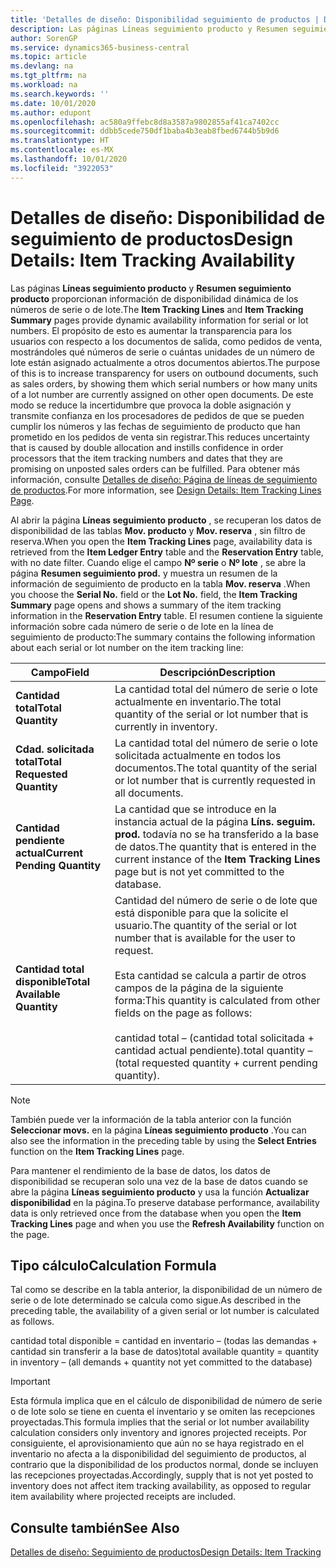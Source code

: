 ```yaml
---
title: 'Detalles de diseño: Disponibilidad seguimiento de productos | Documentos de Microsoft'
description: Las páginas Líneas seguimiento producto y Resumen seguimiento producto proporcionan información de disponibilidad dinámica de los números de serie o de lote. El propósito de esto es aumentar la transparencia para los usuarios con respecto a los documentos de salida, como pedidos de venta, mostrándoles qué números de serie o cuántas unidades de un número de lote están asignado actualmente a otros documentos abiertos.
author: SorenGP
ms.service: dynamics365-business-central
ms.topic: article
ms.devlang: na
ms.tgt_pltfrm: na
ms.workload: na
ms.search.keywords: ''
ms.date: 10/01/2020
ms.author: edupont
ms.openlocfilehash: ac580a9ffebc8d8a3587a9802855af41ca7402cc
ms.sourcegitcommit: ddbb5cede750df1baba4b3eab8fbed6744b5b9d6
ms.translationtype: HT
ms.contentlocale: es-MX
ms.lasthandoff: 10/01/2020
ms.locfileid: "3922053"
---
```

# <a name="design-details-item-tracking-availability"></a><span data-ttu-id="45340-104">Detalles de diseño: Disponibilidad de seguimiento de productos</span><span class="sxs-lookup"><span data-stu-id="45340-104">Design Details: Item Tracking Availability</span></span>
<span data-ttu-id="45340-105">Las páginas **Líneas seguimiento producto** y **Resumen seguimiento producto** proporcionan información de disponibilidad dinámica de los números de serie o de lote.</span><span class="sxs-lookup"><span data-stu-id="45340-105">The **Item Tracking Lines** and **Item Tracking Summary** pages provide dynamic availability information for serial or lot numbers.</span></span> <span data-ttu-id="45340-106">El propósito de esto es aumentar la transparencia para los usuarios con respecto a los documentos de salida, como pedidos de venta, mostrándoles qué números de serie o cuántas unidades de un número de lote están asignado actualmente a otros documentos abiertos.</span><span class="sxs-lookup"><span data-stu-id="45340-106">The purpose of this is to increase transparency for users on outbound documents, such as sales orders, by showing them which serial numbers or how many units of a lot number are currently assigned on other open documents.</span></span> <span data-ttu-id="45340-107">De este modo se reduce la incertidumbre que provoca la doble asignación y transmite confianza en los procesadores de pedidos de que se pueden cumplir los números y las fechas de seguimiento de producto que han prometido en los pedidos de venta sin registrar.</span><span class="sxs-lookup"><span data-stu-id="45340-107">This reduces uncertainty that is caused by double allocation and instills confidence in order processors that the item tracking numbers and dates that they are promising on unposted sales orders can be fulfilled.</span></span> <span data-ttu-id="45340-108">Para obtener más información, consulte [Detalles de diseño: Página de líneas de seguimiento de productos](design-details-item-tracking-lines-window.md).</span><span class="sxs-lookup"><span data-stu-id="45340-108">For more information, see [Design Details: Item Tracking Lines Page](design-details-item-tracking-lines-window.md).</span></span>  

 <span data-ttu-id="45340-109">Al abrir la página **Líneas seguimiento producto** , se recuperan los datos de disponibilidad de las tablas **Mov. producto** y **Mov. reserva** , sin filtro de reserva.</span><span class="sxs-lookup"><span data-stu-id="45340-109">When you open the **Item Tracking Lines** page, availability data is retrieved from the **Item Ledger Entry** table and the **Reservation Entry** table, with no date filter.</span></span> <span data-ttu-id="45340-110">Cuando elige el campo **Nº serie** o **Nº lote** , se abre la página **Resumen seguimiento prod.** y muestra un resumen de la información de seguimiento de producto en la tabla **Mov. reserva** .</span><span class="sxs-lookup"><span data-stu-id="45340-110">When you choose the **Serial No.** field or the **Lot No.** field, the **Item Tracking Summary** page opens and shows a summary of the item tracking information in the **Reservation Entry** table.</span></span> <span data-ttu-id="45340-111">El resumen contiene la siguiente información sobre cada número de serie o de lote en la línea de seguimiento de producto:</span><span class="sxs-lookup"><span data-stu-id="45340-111">The summary contains the following information about each serial or lot number on the item tracking line:</span></span>  

|<span data-ttu-id="45340-112">Campo</span><span class="sxs-lookup"><span data-stu-id="45340-112">Field</span></span>|<span data-ttu-id="45340-113">Descripción</span><span class="sxs-lookup"><span data-stu-id="45340-113">Description</span></span>|  
|---------------------------------|---------------------------------------|  
|<span data-ttu-id="45340-114">**Cantidad total**</span><span class="sxs-lookup"><span data-stu-id="45340-114">**Total Quantity**</span></span>|<span data-ttu-id="45340-115">La cantidad total del número de serie o lote actualmente en inventario.</span><span class="sxs-lookup"><span data-stu-id="45340-115">The total quantity of the serial or lot number that is currently in inventory.</span></span>|  
|<span data-ttu-id="45340-116">**Cdad. solicitada total**</span><span class="sxs-lookup"><span data-stu-id="45340-116">**Total Requested Quantity**</span></span>|<span data-ttu-id="45340-117">La cantidad total del número de serie o lote solicitada actualmente en todos los documentos.</span><span class="sxs-lookup"><span data-stu-id="45340-117">The total quantity of the serial or lot number that is currently requested in all documents.</span></span>|  
|<span data-ttu-id="45340-118">**Cantidad pendiente actual**</span><span class="sxs-lookup"><span data-stu-id="45340-118">**Current Pending Quantity**</span></span>|<span data-ttu-id="45340-119">La cantidad que se introduce en la instancia actual de la página **Líns. seguim. prod.** todavía no se ha transferido a la base de datos.</span><span class="sxs-lookup"><span data-stu-id="45340-119">The quantity that is entered in the current instance of the **Item Tracking Lines** page but is not yet committed to the database.</span></span>|  
|<span data-ttu-id="45340-120">**Cantidad total disponible**</span><span class="sxs-lookup"><span data-stu-id="45340-120">**Total Available Quantity**</span></span>|<span data-ttu-id="45340-121">Cantidad del número de serie o de lote que está disponible para que la solicite el usuario.</span><span class="sxs-lookup"><span data-stu-id="45340-121">The quantity of the serial or lot number that is available for the user to request.</span></span><br /><br /> <span data-ttu-id="45340-122">Esta cantidad se calcula a partir de otros campos de la página de la siguiente forma:</span><span class="sxs-lookup"><span data-stu-id="45340-122">This quantity is calculated from other fields on the page as follows:</span></span><br /><br /> <span data-ttu-id="45340-123">cantidad total – (cantidad total solicitada + cantidad actual pendiente).</span><span class="sxs-lookup"><span data-stu-id="45340-123">total quantity – (total requested quantity + current pending quantity).</span></span>|  

> [!NOTE]  
>  <span data-ttu-id="45340-124">También puede ver la información de la tabla anterior con la función **Seleccionar movs.** en la página **Líneas seguimiento producto** .</span><span class="sxs-lookup"><span data-stu-id="45340-124">You can also see the information in the preceding table by using the **Select Entries** function on the **Item Tracking Lines** page.</span></span>  

 <span data-ttu-id="45340-125">Para mantener el rendimiento de la base de datos, los datos de disponibilidad se recuperan solo una vez de la base de datos cuando se abre la página **Líneas seguimiento producto** y usa la función **Actualizar disponibilidad** en la página.</span><span class="sxs-lookup"><span data-stu-id="45340-125">To preserve database performance, availability data is only retrieved once from the database when you open the **Item Tracking Lines** page and when you use the **Refresh Availability** function on the page.</span></span>  

## <a name="calculation-formula"></a><span data-ttu-id="45340-126">Tipo cálculo</span><span class="sxs-lookup"><span data-stu-id="45340-126">Calculation Formula</span></span>  
 <span data-ttu-id="45340-127">Tal como se describe en la tabla anterior, la disponibilidad de un número de serie o de lote determinado se calcula como sigue.</span><span class="sxs-lookup"><span data-stu-id="45340-127">As described in the preceding table, the availability of a given serial or lot number is calculated as follows.</span></span>  

 <span data-ttu-id="45340-128">cantidad total disponible = cantidad en inventario – (todas las demandas + cantidad sin transferir a la base de datos)</span><span class="sxs-lookup"><span data-stu-id="45340-128">total available quantity = quantity in inventory – (all demands + quantity not yet committed to the database)</span></span>  

> [!IMPORTANT]  
>  <span data-ttu-id="45340-129">Esta fórmula implica que en el cálculo de disponibilidad de número de serie o de lote solo se tiene en cuenta el inventario y se omiten las recepciones proyectadas.</span><span class="sxs-lookup"><span data-stu-id="45340-129">This formula implies that the serial or lot number availability calculation considers only inventory and ignores projected receipts.</span></span> <span data-ttu-id="45340-130">Por consiguiente, el aprovisionamiento que aún no se haya registrado en el inventario no afecta a la disponibilidad del seguimiento de productos, al contrario que la disponibilidad de los productos normal, donde se incluyen las recepciones proyectadas.</span><span class="sxs-lookup"><span data-stu-id="45340-130">Accordingly, supply that is not yet posted to inventory does not affect item tracking availability, as opposed to regular item availability where projected receipts are included.</span></span>  

## <a name="see-also"></a><span data-ttu-id="45340-131">Consulte también</span><span class="sxs-lookup"><span data-stu-id="45340-131">See Also</span></span>  
 [<span data-ttu-id="45340-132">Detalles de diseño: Seguimiento de productos</span><span class="sxs-lookup"><span data-stu-id="45340-132">Design Details: Item Tracking</span></span>](design-details-item-tracking.md)
